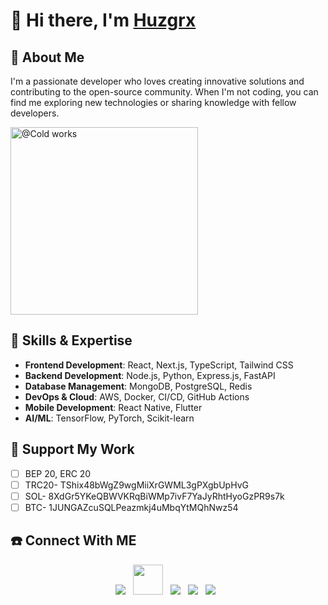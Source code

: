 # 👋 Hi there, I'm [Huzgrx](https://github.com/huzgrx)

## 🚀 About Me

I'm a passionate developer who loves creating innovative solutions and contributing to the open-source community. When I'm not coding, you can find me exploring new technologies or sharing knowledge with fellow developers.

<img src="https://telegram-card.vercel.app/?username=share_cold_works" alt="@Cold works" style="width: 300px; max-width: 100%; height: auto;" />

## 🌟 Skills & Expertise

- **Frontend Development**: React, Next.js, TypeScript, Tailwind CSS
- **Backend Development**: Node.js, Python, Express.js, FastAPI
- **Database Management**: MongoDB, PostgreSQL, Redis
- **DevOps & Cloud**: AWS, Docker, CI/CD, GitHub Actions
- **Mobile Development**: React Native, Flutter
- **AI/ML**: TensorFlow, PyTorch, Scikit-learn

## 🎉 Support My Work

- [ ] BEP 20, ERC 20
- [ ] TRC20- TShix48bWgZ9wgMiiXrGWML3gPXgbUpHvG
- [ ] SOL- 8XdGr5YKeQBWVKRqBiWMp7ivF7YaJyRhtHyoGzPR9s7k
- [ ] BTC- 1JUNGAZcuSQLPeazmkj4uMbqYtMQhNwz54

## ☎️ Connect With ME

<p align="center"> 
<a href="https://t.me/jonny0211"><img src="https://img.icons8.com/color/48/000000/telegram-app--v1.png"/></a>
&nbsp;
<a href="https://discordapp.com/users/1053702868407963669"><img src="https://img.icons8.com/?size=48&id=M725CLW4L7wE&format=png&color=000000" height="48px" width="48px" /></a>
&nbsp;
<a href="https://github.com/huzgrx"><img src="https://img.icons8.com/fluency/48/000000/github.png"/></a>
&nbsp;
<a href="https://twitter.com/huzgrx"><img src="https://img.icons8.com/color/48/000000/twitter--v1.png"/></a>
&nbsp;
<a href="https://www.linkedin.com/huzgrx"><img src="https://img.icons8.com/fluency/48/000000/linkedin.png"/></a>
&nbsp;
</p>
